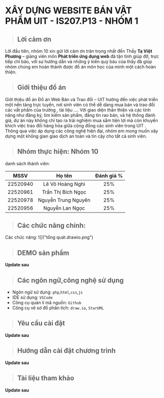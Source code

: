 # XÂY DỰNG WEBSITE BÁN VẬT PHẨM UIT - IS207.P13 - NHÓM 1

>## Lời cảm ơn

Lời đầu tiên, nhóm 10 xin gửi lời cảm ơn trân trọng nhất đến Thầy **Tạ Việt Phương** – giảng viên môn **Phát triển ứng dụng web** đã tận tình giúp đỡ, trực tiếp chỉ bảo, với sự hướng dẫn và những ý kiến quý báu của thầy đã giúp nhóm chúng em hoàn thành được đồ án môn học của mình một cách hoàn thiện.
>## Giới thiệu đồ án
Giới thiệu đồ án
Đồ án Web Bán và Trao đổi – UIT  hướng đến việc phát triển một nền tảng trực tuyến, nơi sinh viên có thể dễ dàng mua bán và trao đổi các vất phẩm của trường , tài liệu …. Với giao diện thân thiện và các tính năng như đăng ký, tìm kiếm sản phẩm, đăng tin rao bán, và hệ thống đánh giá, dự án này không chỉ tạo ra trải nghiệm mua sắm tiện lợi mà còn khuyến khích việc trao đổi hàng hóa giữa cộng đồng các sinh viên trong UIT . Thông qua việc áp dụng các công nghệ hiện đại, nhóm em mong muốn xây dựng một không gian giao dịch an toàn và tin cậy cho tất cả sinh viên.
>## Nhóm thực hiện: Nhóm 10
danh sách thành viên:

|   MSSV   |       Họ tên        | Đánh giá % |
| :------: | :-----------------: | :--------: |
| 22520940 |  Lê Võ Hoàng Nghi   |    25%     |
| 22520961 | Trần Thị Bích Ngọc  |    25%     |
| 22520978 | Nguyễn Trung Nguyên |    25%     |
| 22520956 |   Nguyễn Lan Ngọc   |    25%     |

>## Các chức năng chính:
Các chức năng:
![]("tổng quát.drawio.png") 

>## DEMO sản phẩm
__Update sau__
>## Các ngôn ngữ,công nghệ sử dụng
 * Ngôn ngữ sử dụng: `php`,`html`,`css`,`js`
 * IDE sử dụng: `VSCode`
 * Công cụ quản lí mã nguồn: `Github`
 * Công cụ vẽ sơ đồ phân tích: `draw.io`, `StarUML`
>## Yêu cầu cài đặt
__Update sau__
>## Hướng dẫn cài đặt chương trình
__Update sau__
>## Tài liệu tham khảo
__Update sau__



